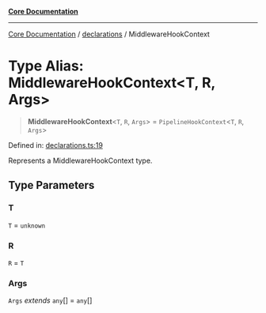 [**Core Documentation**](../../README.md)

***

[Core Documentation](../../README.md) / [declarations](../README.md) / MiddlewareHookContext

# Type Alias: MiddlewareHookContext\<T, R, Args\>

> **MiddlewareHookContext**\<`T`, `R`, `Args`\> = `PipelineHookContext`\<`T`, `R`, `Args`\>

Defined in: [declarations.ts:19](https://github.com/stonemjs/core/blob/e2200da501349da1fec304d821c002bb6d055b61/src/declarations.ts#L19)

Represents a MiddlewareHookContext type.

## Type Parameters

### T

`T` = `unknown`

### R

`R` = `T`

### Args

`Args` *extends* `any`[] = `any`[]
